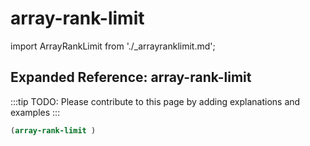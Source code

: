 # array-rank-limit

import ArrayRankLimit from './_arrayranklimit.md';

<ArrayRankLimit />

## Expanded Reference: array-rank-limit

:::tip
TODO: Please contribute to this page by adding explanations and examples
:::

```lisp
(array-rank-limit )
```
